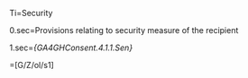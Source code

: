 Ti=Security

0.sec=Provisions relating to security measure of the recipient

1.sec=<i>{GA4GHConsent.4.1.1.Sen}</i>

=[G/Z/ol/s1]